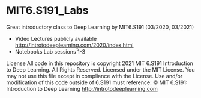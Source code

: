 # MIT6.S191_Labs

Great introductory class to Deep Learning by MIT6.S191 (03/2020, 03/2021)
- Video Lectures publicly available http://introtodeeplearning.com/2020/index.html  
- Notebooks Lab sessions 1-3

License
All code in this repository is copyright 2021 MIT 6.S191 Introduction to Deep Learning. All Rights Reserved.
Licensed under the MIT License. You may not use this file except in compliance with the License. Use and/or modification of this code outside of 6.S191 must reference:
© MIT 6.S191: Introduction to Deep Learning
http://introtodeeplearning.com

